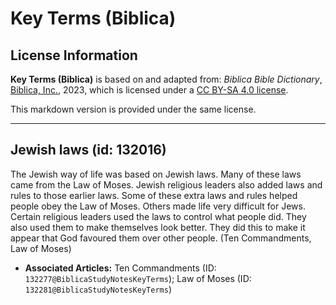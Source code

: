 # Key Terms (Biblica)

## License Information

**Key Terms (Biblica)** is based on and adapted from: _Biblica Bible Dictionary_, [Biblica, Inc.](https://www.biblica.com/), 2023, which is licensed under a [CC BY-SA 4.0 license](https://creativecommons.org/licenses/by-sa/4.0/legalcode.en).

This markdown version is provided under the same license.



--------------------------------

## Jewish laws (id: 132016)

The Jewish way of life was based on Jewish laws. Many of these laws came from the Law of Moses. Jewish religious leaders also added laws and rules to those earlier laws. Some of these extra laws and rules helped people obey the Law of Moses. Others made life very difficult for Jews. Certain religious leaders used the laws to control what people did. They also used them to make themselves look better. They did this to make it appear that God favoured them over other people. (Ten Commandments, Law of Moses)

* **Associated Articles:** Ten Commandments (ID: `132277@BiblicaStudyNotesKeyTerms`); Law of Moses (ID: `132281@BiblicaStudyNotesKeyTerms`)

